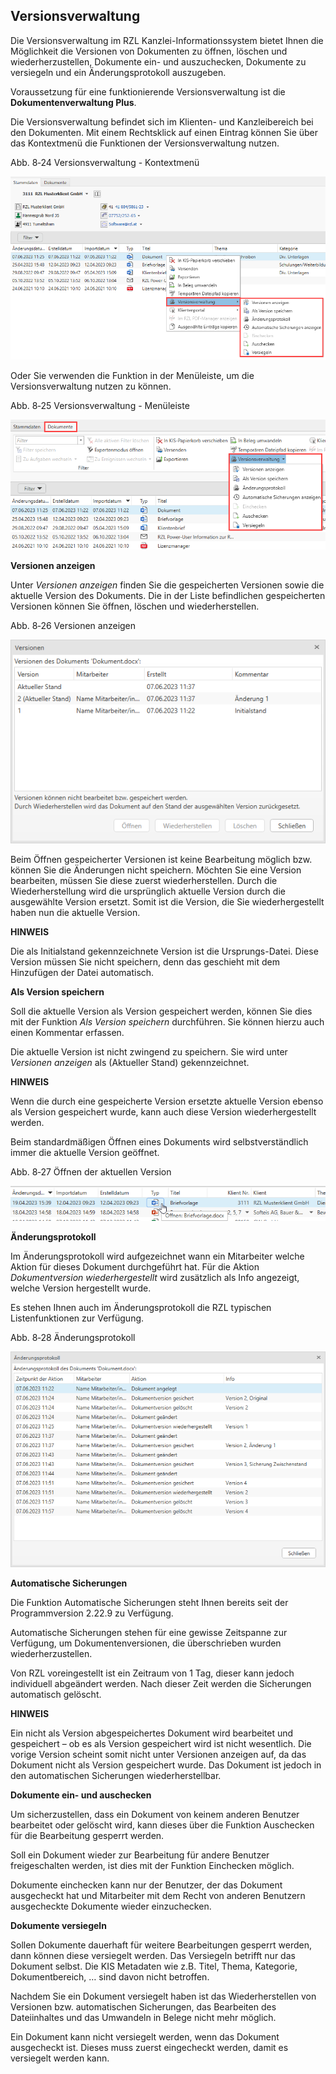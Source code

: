 ## Versionsverwaltung

Die Versionsverwaltung im RZL Kanzlei-Informationssystem bietet Ihnen
die Möglichkeit die Versionen von Dokumenten zu öffnen, löschen und
wiederherzustellen, Dokumente ein- und auszuchecken, Dokumente zu
versiegeln und ein Änderungsprotokoll auszugeben.

Voraussetzung für eine funktionierende Versionsverwaltung ist die
**Dokumentenverwaltung Plus**.

Die Versionsverwaltung befindet sich im Klienten- und Kanzleibereich bei
den Dokumenten. Mit einem Rechtsklick auf einen Eintrag können Sie über
das Kontextmenü die Funktionen der Versionsverwaltung nutzen.

Abb. 8‑24 Versionsverwaltung - Kontextmenü

![Kontextmenü](<img/image241.png>)

Oder Sie verwenden die Funktion in der Menüleiste, um die
Versionsverwaltung nutzen zu können.

Abb. 8‑25 Versionsverwaltung - Menüleiste

![Menüleiste](<img/image242.png>)

**Versionen anzeigen**

Unter *Versionen anzeigen* finden Sie die gespeicherten Versionen sowie
die aktuelle Version des Dokuments. Die in der Liste befindlichen
gespeicherten Versionen können Sie öffnen, löschen und wiederherstellen.

Abb. 8‑26 Versionen anzeigen

![Versionen anzeigen](<img/image243.png>)

Beim Öffnen gespeicherter Versionen ist keine Bearbeitung möglich bzw.
können Sie die Änderungen nicht speichern. Möchten Sie eine Version
bearbeiten, müssen Sie diese zuerst wiederherstellen. Durch die
Wiederherstellung wird die ursprünglich aktuelle Version durch die
ausgewählte Version ersetzt. Somit ist die Version, die Sie
wiederhergestellt haben nun die aktuelle Version.

**HINWEIS**

Die als Initialstand gekennzeichnete Version ist die Ursprungs-Datei.
Diese Version müssen Sie nicht speichern, denn das geschieht mit dem
Hinzufügen der Datei automatisch.

**Als Version speichern**

Soll die aktuelle Version als Version gespeichert werden, können Sie
dies mit der Funktion *Als Version speichern* durchführen. Sie können
hierzu auch einen Kommentar erfassen.

Die aktuelle Version ist nicht zwingend zu speichern. Sie wird unter
*Versionen anzeigen* als (Aktueller Stand) gekennzeichnet.

**HINWEIS**

Wenn die durch eine gespeicherte Version ersetzte aktuelle Version
ebenso als Version gespeichert wurde, kann auch diese Version
wiederhergestellt werden.

Beim standardmäßigen Öffnen eines Dokuments wird selbstverständlich
immer die aktuelle Version geöffnet.

Abb. 8‑27 Öffnen der aktuellen Version

![akutelle Version öffnen](<img/image244.png>)

**Änderungsprotokoll**

Im Änderungsprotokoll wird aufgezeichnet wann ein Mitarbeiter welche
Aktion für dieses Dokument durchgeführt hat. Für die Aktion
*Dokumentversion wiederhergestellt* wird zusätzlich als Info angezeigt,
welche Version hergestellt wurde.

Es stehen Ihnen auch im Änderungsprotokoll die RZL typischen
Listenfunktionen zur Verfügung.

Abb. 8‑28 Änderungsprotokoll

![Änderungsprotokoll](<img/image245.png>)

**Automatische Sicherungen**

Die Funktion Automatische Sicherungen steht Ihnen bereits seit der
Programmversion 2.22.9 zu Verfügung.

Automatische Sicherungen stehen für eine gewisse Zeitspanne zur
Verfügung, um Dokumentenversionen, die überschrieben wurden
wiederherzustellen.

Von RZL voreingestellt ist ein Zeitraum von 1 Tag, dieser kann jedoch
individuell abgeändert werden. Nach dieser Zeit werden die Sicherungen
automatisch gelöscht.

**HINWEIS**

Ein nicht als Version abgespeichertes Dokument wird bearbeitet und
gespeichert – ob es als Version gespeichert wird ist nicht wesentlich.
Die vorige Version scheint somit nicht unter Versionen anzeigen auf, da
das Dokument nicht als Version gespeichert wurde. Das Dokument ist
jedoch in den automatischen Sicherungen wiederherstellbar.

**Dokumente ein- und auschecken**

Um sicherzustellen, dass ein Dokument von keinem anderen Benutzer
bearbeitet oder gelöscht wird, kann dieses über die Funktion Auschecken
für die Bearbeitung gesperrt werden.

Soll ein Dokument wieder zur Bearbeitung für andere Benutzer
freigeschalten werden, ist dies mit der Funktion Einchecken möglich.

Dokumente einchecken kann nur der Benutzer, der das Dokument ausgecheckt
hat und Mitarbeiter mit dem Recht von anderen Benutzern ausgecheckte
Dokumente wieder einzuchecken.

**Dokumente versiegeln**

Sollen Dokumente dauerhaft für weitere Bearbeitungen gesperrt werden,
dann können diese versiegelt werden. Das Versiegeln betrifft nur das
Dokument selbst. Die KIS Metadaten wie z.B. Titel, Thema, Kategorie,
Dokumentbereich, … sind davon nicht betroffen.

Nachdem Sie ein Dokument versiegelt haben ist das Wiederherstellen von
Versionen bzw. automatischen Sicherungen, das Bearbeiten des
Dateiinhaltes und das Umwandeln in Belege nicht mehr möglich.

Ein Dokument kann nicht versiegelt werden, wenn das Dokument ausgecheckt
ist. Dieses muss zuerst eingecheckt werden, damit es versiegelt werden
kann.
